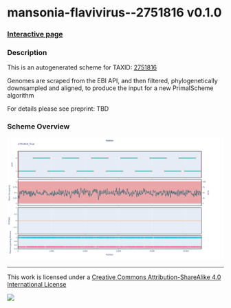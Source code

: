# mansonia-flavivirus--2751816 v0.1.0

### [Interactive page](https://chrisgkent.github.io/schemes/mansonia-flavivirus--2751816-1000-v0.1.0)

### Description

This is an autogenerated scheme for TAXID: [2751816](https://www.ncbi.nlm.nih.gov/Taxonomy/Browser/wwwtax.cgi?mode=Info&id=2751816&lvl=3&lin=f&keep=1&srchmode=1&unlock)

Genomes are scraped from the EBI API, and then filtered, phylogenetically downsampled and aligned, to produce the input for a new PrimalScheme algorithm

For details please see preprint: TBD

### Scheme Overview

![Alt text](work/2751816_final.png '2751816_final.png')

------------------------------------------------------------------------

This work is licensed under a [Creative Commons Attribution-ShareAlike 4.0 International License](http://creativecommons.org/licenses/by-sa/4.0/) 

![](https://i.creativecommons.org/l/by-sa/4.0/88x31.png)